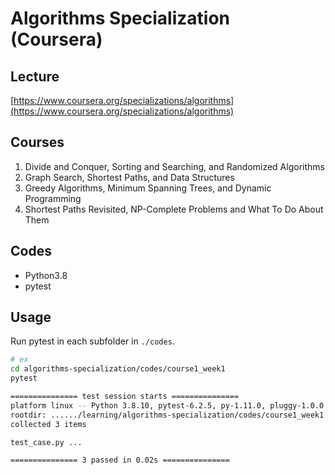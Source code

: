 # Algorithms Specialization (Coursera)
## Lecture
[https://www.coursera.org/specializations/algorithms](https://www.coursera.org/specializations/algorithms)

## Courses
1. Divide and Conquer, Sorting and Searching, and Randomized Algorithms
2. Graph Search, Shortest Paths, and Data Structures
3. Greedy Algorithms, Minimum Spanning Trees, and Dynamic Programming
4. Shortest Paths Revisited, NP-Complete Problems and What To Do About Them

## Codes
- Python3.8
- pytest

## Usage
Run pytest in each subfolder in `./codes`.
```bash
# ex
cd algorithms-specialization/codes/course1_week1
pytest

=============== test session starts ===============
platform linux -- Python 3.8.10, pytest-6.2.5, py-1.11.0, pluggy-1.0.0
rootdir: ....../learning/algorithms-specialization/codes/course1_week1
collected 3 items                                                                                                                              

test_case.py ...                                                                                                                         [100%]

=============== 3 passed in 0.02s ===============
```

